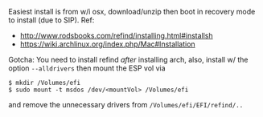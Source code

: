 
Easiest install is from w/i osx, download/unzip then boot in recovery mode to install (due to SIP).
Ref:
 - http://www.rodsbooks.com/refind/installing.html#installsh
 - https://wiki.archlinux.org/index.php/Mac#Installation
 
Gotcha:
  You need to install refind *after* installing arch, also, install w/ the option `--alldrivers` then mount the ESP vol via 
  ```
  $ mkdir /Volumes/efi
  $ sudo mount -t msdos /dev/<mountVol> /Volumes/efi
  ```
and remove the unnecessary drivers from `/Volumes/efi/EFI/refind/..`
